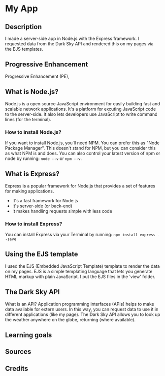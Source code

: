 # My App



## Description
I made a server-side app in Node.js with the Express framework. I requested data from the Dark Sky API and rendered this on my pages via the EJS templates. 

## Progressive Enhancement
Progressive Enhancement (PE), 

## What is Node.js?
Node.js is a open source JavaScript environment for easily building fast and scalable network applications. It's a platform for excuting JavaScript code to the server-side. It also lets developers use JavaScript to write command lines (for the terminal). 

### How to install Node.js?
If you want to install Node.js, you'll need NPM. You can prefer this as "Node Package Manager". This doesn't stand for NPM, but you can consider this as what NPM is and does. 
You can also control your latest version of npm or node by running: 
`node --v` or `npm --v`.

## What is Express?
Express is a popular framework for Node.js that provides a set of features for making applications.
- It's a fast framework for Node.js
- It's server-side (or back-end)
- It makes handling requests simple with less code

### How to install Express?
You can install Express via your Terminal by running:
`npm install express --save`

## Using the EJS template
I used the EJS (Embedded JavaScript Template) template to render the data on my pages. EJS is a simple templating language that lets you generate HTML markup with plain JavaScript. I put the EJS files in the 'view' folder.

## The Dark Sky API
What is an API? Application programming interfaces (APIs) helps to make data available for extern users. In this way, you can request data to use it in different applications (like my page).
The Dark Sky API allows you to look up the weather anywhere on the globe, returning (where available).

## Learning goals

## Sources

## Credits


<!-- Add a link to your live demo in Github Pages 🌐-->

<!-- ☝️ replace this description with a description of your own work -->

<!-- Add a nice image here at the end of the week, showing off your shiny frontend 📸 -->

<!-- Maybe a table of contents here? 📚 -->

<!-- How about a section that describes how to install this project? 🤓 -->

<!-- ...but how does one use this project? What are its features 🤔 -->

<!-- What external data source is featured in your project and what are its properties 🌠 -->

<!-- Maybe a checklist of done stuff and stuff still on your wishlist? ✅ -->

<!-- How about a license here? 📜 (or is it a licence?) 🤷 -->

